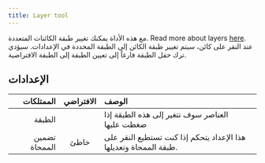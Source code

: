 ```yaml
---
title: Layer tool
---
```


مع هذه الأداة يمكنك تغيير طبقة الكائنات المتعددة. Read more about layers [here](../layers.md).
عند النقر على كائن، سيتم تغيير طبقة الكائن إلى الطبقة المحددة في الإعدادات. سيؤدي ترك حقل الطبقة فارغاً إلى تعيين الطبقة إلى الطبقة الافتراضية.

## الإعدادات

|     الممتلكات | الافتراضي | الوصف                                                                             |
| ------------: | :-------: | :-------------------------------------------------------------------------------- |
|        الطبقة |           | العناصر سوف تتغير إلى هذه الطبقة إذا ضغطت عليها                                   |
| تضمين الممحاة |    خاطئ   | هذا الإعداد يتحكم إذا كنت تستطيع النقر على طبقة الممحاة وتعديلها. |
